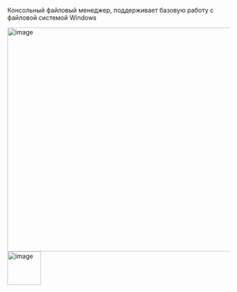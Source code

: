 Консольный файловый менеджер, поддерживает базовую работу с файловой системой Windows 

<img width="976" height="508" alt="image" src="https://github.com/user-attachments/assets/5b075cac-00fc-4976-8005-d5cf8194d5a0" />
<img width="76" height="76" alt="image" src="https://github.com/user-attachments/assets/86dae050-c3cd-4b0f-aad7-ec36ac875fcc" />

